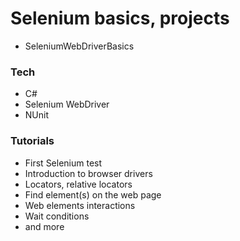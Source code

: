 # Selenium basics, projects
- SeleniumWebDriverBasics

### Tech
- C#
- Selenium WebDriver
- NUnit

### Tutorials
- First Selenium test
- Introduction to browser drivers
- Locators, relative locators
- Find element(s) on the web page
- Web elements interactions
- Wait conditions
- and more